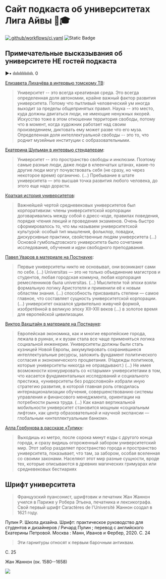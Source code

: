 # Сайт подкаста об университетах Лига Айвы 🏫🎓

[![.github/workflows/ci.yaml](https://github.com/pages-themes/merlot/actions/workflows/ci.yaml/badge.svg)](https://github.com/pages-themes/merlot/actions/workflows/ci.yaml)  ![Static Badge](https://img.shields.io/badge/podcast-8A2BE2)

## Примечательные высказывания об университете НЕ гостей подкаста

▶• ılıılıılılılıılıılı. 0

[Елизавета Лихачёва в интервью томскому ТВ](https://youtu.be/j8Q9voHRM-U?si=5oNlbBKo0FT6TgRD&t=86): 
> Университет -- это всегда креативная среда. Это всегда определенная доля автономии, крайне важный фактор развития университета. Потому что пытливый человеческий ум иногда выходит за пределы общепринятых правил. Наука -- это место, куда должны двигаться люди, не имеющие ненужных якорей. 
Искусство тоже в этом отношении территория свободы, потому что в момент, когда художник работает над своим произведением, диктовать ему может разве что его муза. 
Определенная доля интеллектуальной свободы -- это то, что роднит музейные институции с ообразовательными.

[Екатерина Шульман в интервью стендаперам](https://youtu.be/BR3CnSStQys?si=koByI0v7x49t1icm&t=295): 
> Университет -- это пространство свободы и инклюзии. Поэтому самые разные люди, даже люди в клеенчатых штанах, какие-то другие люди могут почувствовать себя (не сразу, но через некоторое время) органично. (...) Пребывание в штате университета — это высшая точка развития любого человека, до этого еще надо дорасти.

[Краткая история университетов](https://postnauka.org/lists/94846):
> Важнейшей чертой средневековых университетов был корпоративизм: члены университетской корпорации договаривались между собой о дресс-коде, правилах поведения, порядке чтения лекций и проведения экзаменов. Очень быстро сформировалось то, что мы называем университетской культурой: особый тип мышления, фольклор, повадки, дискурсивные практики, свойственные людям университета (...)
Основой гумбольдтовского университета было сочетание исследования, обучения и идеи свободного преподавания. 

[Павел Уваров в материале на Постнауке](https://postnauka.org/faq/24472):
> Первые университеты никто не основывал, они возникают сами по себе. (...) Universitas — это не только объединение магистров и студентов, любая городская коммуна, любая корпорация ремесленников была universitas. (...) Мыслители той эпохи взяли формальную логику Аристотеля и применили её к новым областям знания. (...) способность присваивать степени — самое главное, что составляет сущность университетской корпорации. (...)  университет оказался удивительно живучей формой, изобретённой в великую эпоху XII–XIII веков (...) в золотое время для европейской цивилизации.

[Виктор Вахштайн в материале на Постнауке](https://postnauka.org/faq/66416):
> Европейская экономика, как и многие европейские города, лежала в руинах, и к вузам стала все чаще применяться логика социальной инженерии. Университеты должны были стать кузницей Новой Европы, аккумулировать сохранившиеся интеллектуальные ресурсы, заложить фундамент политического согласия и экономического процветания. (Надежды политиков, которые университеты никогда не оправдывают.) (...) Не имея возможности конкурировать со «старыми» университетами в том, что касается фундаментальных исследований и социального престижа, «университеты без родословной» избрали иную стратегию развития, в которой главная роль отводилась интернационализации обучения, совершенствованию системы управления и финансового менеджмента, ориентации на потребности рынка труда. (...) Как канал вертикальной мобильности университет становится мощным «социальным лифтом», как центр образовательной и научной экспансии — глобальным «интеллектуальным банком».

[Алла Горбунова в рассказе «Тупик»](https://www.pravilamag.ru/letters/275773-tupik-rasskaz-ally-gorbunovoy-ob-universitetskih-sushchnostyah/):
> Выходишь из метро, после сорока минут езды с другого конца города, и сразу видишь огороженный забором университетский мир. Этот забор разделяет пространство города и пространство университета, показывает, что там, за забором, особая вселенная со своими законами. Населяют этот мир разные сущности, вроде тех, которые описываются в древних магических гримуарах или средневековых бестиариях

## Шрифт университета

> Французский пуансонист, шрифтовик и печатник Жан Жаннон учился в Париже у Робера Этьена, печатника и лексикографа. Свой первый шрифт Caractères de l'Université Жаннон создал в 1621 году.

Пулин Р. Школа дизайна. Шрифт: практическое руководство для студентов и дизайнеров / Ричард Пулин ; перевод с английского Екатерины Петровой. Москва : Манн, Иванов и Фербер, 2020.  С. 24

> Эти гарнитуры относят к первым барочным антиквам.

С. 25 

Жан Жаннон (ок. 1580--1658)

![](https://blogger.googleusercontent.com/img/b/R29vZ2xl/AVvXsEgsy2S9cv8WMdguvW_aHKkRtiF1qzi71SnMgbzbOgh7jXviQDUeIRVqf0TieNkEw70871LognlhWyk9WklZ0nYiKh_TKgLdbA1gGo9JB5JFKyz5Dmr8lciR0PiftL1p0v1KpMLK/s400/1+Spec+1845+-+det+2.jpg)
